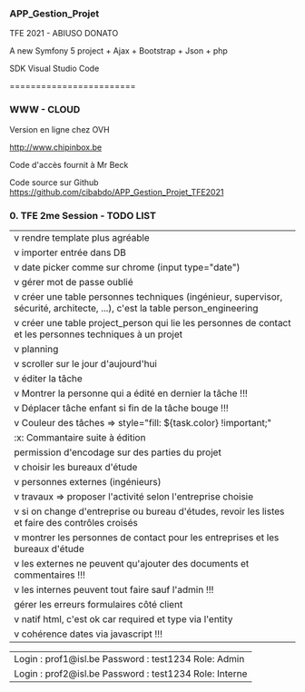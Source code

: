 ### APP_Gestion_Projet
TFE 2021 - ABIUSO DONATO

A new Symfony 5 project + Ajax + Bootstrap + Json + php

SDK Visual Studio Code

========================

### WWW - CLOUD

Version en ligne chez OVH


http://www.chipinbox.be

Code d'accès fournit à Mr Beck


Code source sur Github
https://github.com/cibabdo/APP_Gestion_Projet_TFE2021


<h3 id="TODO">0. TFE 2me Session - TODO LIST </h3>
<table>
<tr><td>v rendre template plus agréable</td></tr>
<tr><td>v importer entrée dans DB</td></tr>
<tr><td>v date picker comme sur chrome (input type="date")</td></tr>
<tr><td>v gérer mot de passe oublié</td></tr>
<tr><td>v créer une table personnes techniques (ingénieur, supervisor, sécurité, architecte, ...), c'est la table person_engineering</td></tr>
<tr><td>v créer une table project_person qui lie les personnes de contact et les personnes techniques à un projet</td></tr>

<tr><td>v planning</td></tr>
    <tr><td>v scroller sur le jour d'aujourd'hui</td></tr>
    <tr><td>v éditer la tâche</td></tr>
    <tr><td>v Montrer la personne qui a édité en dernier la tâche !!!</td></tr>
    <tr><td>v Déplacer tâche enfant si fin de la tâche bouge !!!</td></tr>
    <tr><td>v Couleur des tâches => style="fill: ${task.color} !important;"</td></tr>
    <tr><td>:x: Commantaire suite à édition</td></tr>

<tr><td>permission d'encodage sur des parties du projet</td></tr>
    <tr><td>v choisir les bureaux d'étude</td></tr>
    <tr><td>v personnes externes (ingénieurs)</td></tr>
    <tr><td>v travaux => proposer l'activité selon l'entreprise choisie</td></tr>
    <tr><td>v si on change d'entreprise ou bureau d'études, revoir les listes et faire des contrôles croisés</td></tr>
    <tr><td>v montrer les personnes de contact pour les entreprises et les bureaux d'étude</td></tr>
    <tr><td>v les externes ne peuvent qu'ajouter des documents et commentaires !!!</td></tr>
    <tr><td>v les internes peuvent tout faire sauf l'admin !!!</td></tr>

<tr><td>gérer les erreurs formulaires côté client </td></tr>
    <tr><td>v natif html, c'est ok car required et type via l'entity</td></tr>
    <tr><td>v cohérence dates via javascript !!!</td></tr>
</table>
<table>
<tr><td>Login : prof1@isl.be Password : test1234 Role: Admin</td></tr>
<tr><td>Login : prof2@isl.be Password : test1234 Role: Interne</td></tr>
</table>
 



